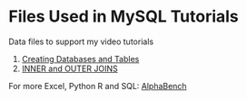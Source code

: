 # Files Used in MySQL Tutorials
Data files to support my video tutorials
1. [Creating Databases and Tables](https://https://youtu.be/OnXB3ZRrOW0)
2. [INNER and OUTER JOINS](https://youtu.be/3dyyZ-sQZ1E)


For more Excel, Python R and SQL:
[AlphaBench](https://alphabench.com)

